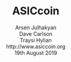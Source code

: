 <h1 align="center">
  ASICcoin<br>
</h1>


<p align="center">
Arsen Julhakyan<br>  
Dave Carlson<br>
Traysi Hylian<br>
http://www.asiccoin.org<br>
19th August 2019
</p>
